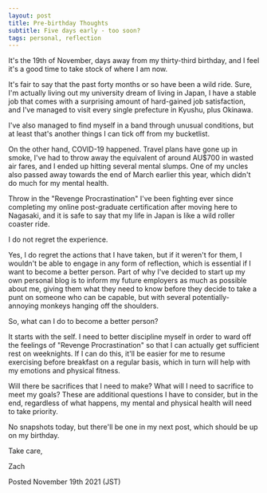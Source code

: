 ```yaml
---
layout: post
title: Pre-birthday Thoughts
subtitle: Five days early - too soon?
tags: personal, reflection
---
```

It's the 19th of November, days away from my thirty-third birthday, and I feel it's a good time to take stock of where I am now.

It's fair to say that the past forty months or so have been a wild ride. Sure, I'm actually living out my university dream of living in Japan, I have a stable job that comes with a surprising amount of hard-gained job satisfaction, and I've managed to visit every single prefecture in Kyushu, plus Okinawa.

I've also managed to find myself in a band through unusual conditions, but at least that's another things I can tick off from my bucketlist.

On the other hand, COVID-19 happened. Travel plans have gone up in smoke, I've had to throw away the equivalent of around AU$700 in wasted air fares, and I ended up hitting several mental slumps. One of my uncles also passed away towards the end of March earlier this year, which didn't do much for my mental health.

Throw in the "Revenge Procrastination" I've been fighting ever since completing my online post-graduate certification after moving here to Nagasaki, and it is safe to say that my life in Japan is like a wild roller coaster ride.

I do not regret the experience.

Yes, I do regret the actions that I have taken, but if it weren't for them, I wouldn't be able to engage in any form of reflection, which is essential if I want to become a better person. Part of why I've decided to start up my own personal blog is to inform my future employers as much as possible about me, giving them what they need to know before they decide to take a punt on someone who can be capable, but with several potentially-annoying monkeys hanging off the shoulders.

So, what can I do to become a better person?

It starts with the self. I need to better discipline myself in order to ward off the feelings of "Revenge Procrastination" so that I can actually get sufficient rest on weeknights. If I can do this, it'll be easier for me to resume exercising before breakfast on a regular basis, which in turn will help with my emotions and physical fitness.

Will there be sacrifices that I need to make? What will I need to sacrifice to meet my goals? These are additional questions I have to consider, but in the end, regardless of what happens, my mental and physical health will need to take priority.

No snapshots today, but there'll be one in my next post, which should be up on my birthday.

Take care,

Zach

Posted November 19th 2021 (JST)
